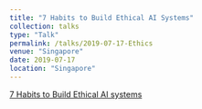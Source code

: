```yaml
---
title: "7 Habits to Build Ethical AI Systems"
collection: talks
type: "Talk"
permalink: /talks/2019-07-17-Ethics
venue: "Singapore"
date: 2019-07-17
location: "Singapore"
---
```



[7 Habits to Build Ethical AI systems](https://www.youtube.com/watch?v=SAtgsSTmRuY&t=76s "Ethical AI")



